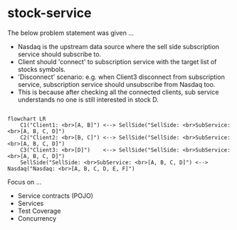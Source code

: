 # stock-service

The below problem statement was given ...

- Nasdaq is the upstream data source where the sell side subscription service should subscribe to.
- Client should 'connect' to subscription service with the target list of stocks symbols.
- 'Disconnect' scenario: e.g. when Client3 disconnect from subscription service, subscription service should unsubscribe from Nasdaq too.
- This is because after checking all the connected clients, sub service understands no one is still interested in stock D.

```mermaid

flowchart LR
    C1("Client1: <br>[A, B]") <--> SellSide("SellSide: <br>SubService: <br>[A, B, C, D]")
    C2("Client2: <br>[B, C]") <--> SellSide("SellSide: <br>SubService: <br>[A, B, C, D]")
    C3("Client3: <br>[D]")    <--> SellSide("SellSide: <br>SubService: <br>[A, B, C, D]")
    SellSide("SellSide: <br>SubService: <br>[A, B, C, D]") <--> Nasdaq("Nasdaq: <br>[A, B, C, D, E, F]")

```
Focus on ...

- Service contracts (POJO)
- Services
- Test Coverage
- Concurrency
